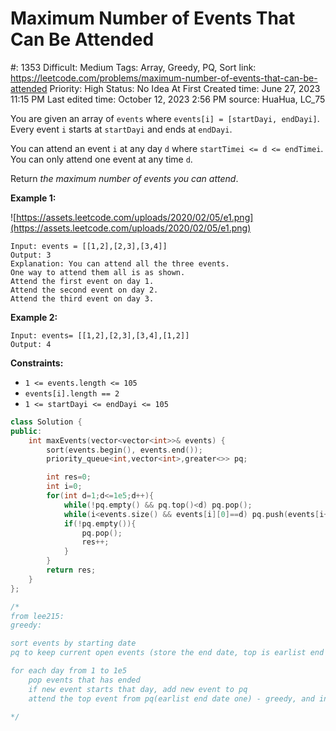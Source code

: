 # Maximum Number of Events That Can Be Attended

#: 1353
Difficult: Medium
Tags: Array, Greedy, PQ, Sort
link: https://leetcode.com/problems/maximum-number-of-events-that-can-be-attended
Priority: High
Status: No Idea At First
Created time: June 27, 2023 11:15 PM
Last edited time: October 12, 2023 2:56 PM
source: HuaHua, LC_75

You are given an array of `events` where `events[i] = [startDayi, endDayi]`. Every event `i` starts at `startDayi` and ends at `endDayi`.

You can attend an event `i` at any day `d` where `startTimei <= d <= endTimei`. You can only attend one event at any time `d`.

Return *the maximum number of events you can attend*.

**Example 1:**

![https://assets.leetcode.com/uploads/2020/02/05/e1.png](https://assets.leetcode.com/uploads/2020/02/05/e1.png)

```
Input: events = [[1,2],[2,3],[3,4]]
Output: 3
Explanation: You can attend all the three events.
One way to attend them all is as shown.
Attend the first event on day 1.
Attend the second event on day 2.
Attend the third event on day 3.

```

**Example 2:**

```
Input: events= [[1,2],[2,3],[3,4],[1,2]]
Output: 4

```

**Constraints:**

- `1 <= events.length <= 105`
- `events[i].length == 2`
- `1 <= startDayi <= endDayi <= 105`

```cpp
class Solution {
public:
    int maxEvents(vector<vector<int>>& events) {
        sort(events.begin(), events.end());
        priority_queue<int,vector<int>,greater<>> pq;

        int res=0;
        int i=0;
        for(int d=1;d<=1e5;d++){
            while(!pq.empty() && pq.top()<d) pq.pop();
            while(i<events.size() && events[i][0]==d) pq.push(events[i++][1]);
            if(!pq.empty()){
                pq.pop();
                res++;
            }
        }
        return res;
    }
};

/*
from lee215:
greedy:

sort events by starting date
pq to keep current open events (store the end date, top is earlist end date one) -> pq_greater<>

for each day from 1 to 1e5
    pop events that has ended
    if new event starts that day, add new event to pq
    attend the top event from pq(earlist end date one) - greedy, and inc res

*/
```